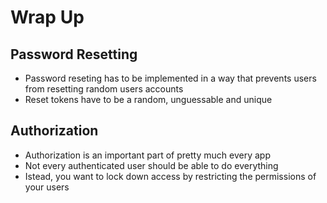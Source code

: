 # Wrap Up

## Password Resetting

- Password reseting has to be implemented in a way that prevents users from resetting random users accounts
- Reset tokens have to be a random, unguessable and unique

## Authorization

- Authorization is an important part of pretty much every app
- Not every authenticated user should be able to do everything
- Istead, you want to lock down access by restricting the permissions of your users
